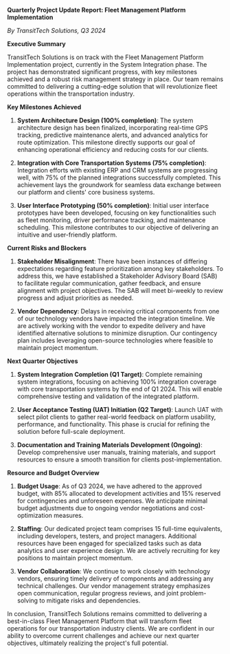 **Quarterly Project Update Report: Fleet Management Platform Implementation**

*By TransitTech Solutions, Q3 2024*

**Executive Summary**

TransitTech Solutions is on track with the Fleet Management Platform Implementation project, currently in the System Integration phase. The project has demonstrated significant progress, with key milestones achieved and a robust risk management strategy in place. Our team remains committed to delivering a cutting-edge solution that will revolutionize fleet operations within the transportation industry.

**Key Milestones Achieved**

1. **System Architecture Design (100% completion)**: The system architecture design has been finalized, incorporating real-time GPS tracking, predictive maintenance alerts, and advanced analytics for route optimization. This milestone directly supports our goal of enhancing operational efficiency and reducing costs for our clients.

2. **Integration with Core Transportation Systems (75% completion)**: Integration efforts with existing ERP and CRM systems are progressing well, with 75% of the planned integrations successfully completed. This achievement lays the groundwork for seamless data exchange between our platform and clients' core business systems.

3. **User Interface Prototyping (50% completion)**: Initial user interface prototypes have been developed, focusing on key functionalities such as fleet monitoring, driver performance tracking, and maintenance scheduling. This milestone contributes to our objective of delivering an intuitive and user-friendly platform.

**Current Risks and Blockers**

1. **Stakeholder Misalignment**: There have been instances of differing expectations regarding feature prioritization among key stakeholders. To address this, we have established a Stakeholder Advisory Board (SAB) to facilitate regular communication, gather feedback, and ensure alignment with project objectives. The SAB will meet bi-weekly to review progress and adjust priorities as needed.

2. **Vendor Dependency**: Delays in receiving critical components from one of our technology vendors have impacted the integration timeline. We are actively working with the vendor to expedite delivery and have identified alternative solutions to minimize disruption. Our contingency plan includes leveraging open-source technologies where feasible to maintain project momentum.

**Next Quarter Objectives**

1. **System Integration Completion (Q1 Target)**: Complete remaining system integrations, focusing on achieving 100% integration coverage with core transportation systems by the end of Q1 2024. This will enable comprehensive testing and validation of the integrated platform.

2. **User Acceptance Testing (UAT) Initiation (Q2 Target)**: Launch UAT with select pilot clients to gather real-world feedback on platform usability, performance, and functionality. This phase is crucial for refining the solution before full-scale deployment.

3. **Documentation and Training Materials Development (Ongoing)**: Develop comprehensive user manuals, training materials, and support resources to ensure a smooth transition for clients post-implementation.

**Resource and Budget Overview**

1. **Budget Usage**: As of Q3 2024, we have adhered to the approved budget, with 85% allocated to development activities and 15% reserved for contingencies and unforeseen expenses. We anticipate minimal budget adjustments due to ongoing vendor negotiations and cost-optimization measures.

2. **Staffing**: Our dedicated project team comprises 15 full-time equivalents, including developers, testers, and project managers. Additional resources have been engaged for specialized tasks such as data analytics and user experience design. We are actively recruiting for key positions to maintain project momentum.

3. **Vendor Collaboration**: We continue to work closely with technology vendors, ensuring timely delivery of components and addressing any technical challenges. Our vendor management strategy emphasizes open communication, regular progress reviews, and joint problem-solving to mitigate risks and dependencies.

In conclusion, TransitTech Solutions remains committed to delivering a best-in-class Fleet Management Platform that will transform fleet operations for our transportation industry clients. We are confident in our ability to overcome current challenges and achieve our next quarter objectives, ultimately realizing the project's full potential.